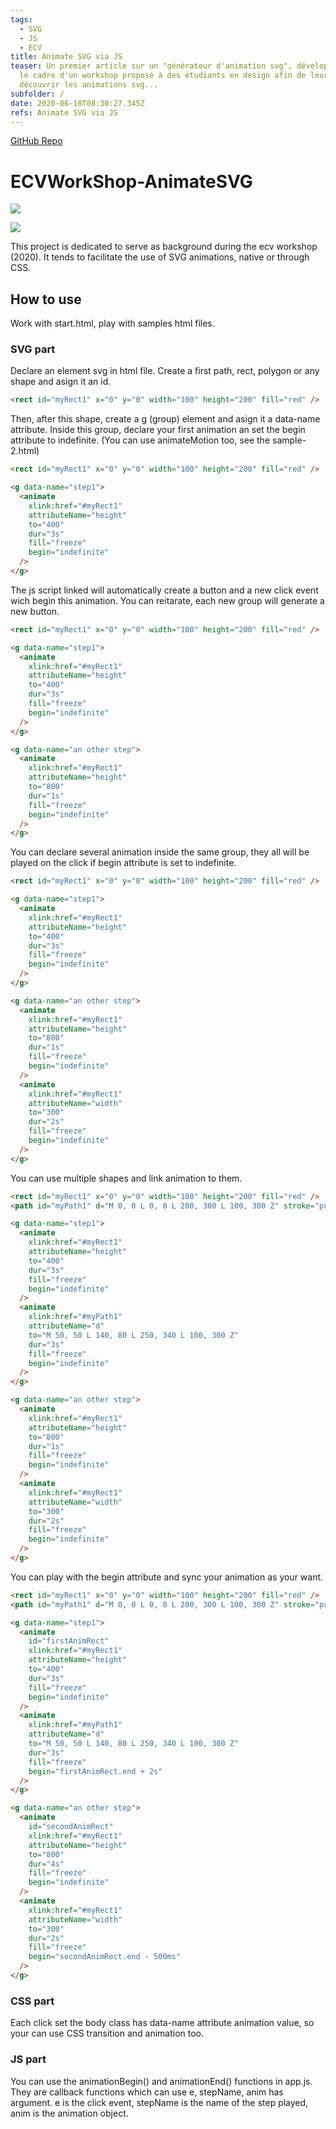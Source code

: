 ```yaml
---
tags:
  - SVG
  - JS
  - ECV
title: Animate SVG via JS
teaser: Un premier article sur un "générateur d'animation svg", développé dans
  le cadre d'un workshop proposé à des étudiants en design afin de leur faire
  découvrir les animations svg...
subfolder: /
date: 2020-06-18T08:30:27.345Z
refs: Animate SVG via JS
---
```

[GitHub Repo](https://github.com/Benjamin-Bach/ECVWorkShop-AnimateSVG)

# ECVWorkShop-AnimateSVG

![](/uploads/100x120.png)

![](/uploads/400x400.png)

This project is dedicated to serve as background during the ecv workshop (2020). It tends to facilitate the use of SVG animations, native or through CSS.

## How to use

Work with start.html, play with samples html files.

### SVG part

Declare an element svg in html file. Create a first path, rect, polygon or any shape and asign it an id.

```html
<rect id="myRect1" x="0" y="0" width="100" height="200" fill="red" />
```

Then, after this shape, create a g (group) element and asign it a data-name attribute. Inside this group, declare your first animation an set the begin attribute to indefinite. (You can use animateMotion too, see the sample-2.html)

```html
<rect id="myRect1" x="0" y="0" width="100" height="200" fill="red" />

<g data-name="step1">
  <animate
    xlink:href="#myRect1"
    attributeName="height"
    to="400"
    dur="3s"
    fill="freeze"
    begin="indefinite"
  />
</g>
```

The js script linked will automatically create a button and a new click event wich begin this animation. You can reitarate, each new group will generate a new button.

```html
<rect id="myRect1" x="0" y="0" width="100" height="200" fill="red" />

<g data-name="step1">
  <animate
    xlink:href="#myRect1"
    attributeName="height"
    to="400"
    dur="3s"
    fill="freeze"
    begin="indefinite"
  />
</g>

<g data-name="an other step">
  <animate
    xlink:href="#myRect1"
    attributeName="height"
    to="800"
    dur="1s"
    fill="freeze"
    begin="indefinite"
  />
</g>
```

You can declare several animation inside the same group, they all will be played on the click if begin attribute is set to indefinite.

```html
<rect id="myRect1" x="0" y="0" width="100" height="200" fill="red" />

<g data-name="step1">
  <animate
    xlink:href="#myRect1"
    attributeName="height"
    to="400"
    dur="3s"
    fill="freeze"
    begin="indefinite"
  />
</g>

<g data-name="an other step">
  <animate
    xlink:href="#myRect1"
    attributeName="height"
    to="800"
    dur="1s"
    fill="freeze"
    begin="indefinite"
  />
  <animate
    xlink:href="#myRect1"
    attributeName="width"
    to="300"
    dur="2s"
    fill="freeze"
    begin="indefinite"
  />
</g>
```

You can use multiple shapes and link animation to them.

```html
<rect id="myRect1" x="0" y="0" width="100" height="200" fill="red" />
<path id="myPath1" d="M 0, 0 L 0, 0 L 200, 300 L 100, 300 Z" stroke="purple" fill="transparent"/>

<g data-name="step1">
  <animate
    xlink:href="#myRect1"
    attributeName="height"
    to="400"
    dur="3s"
    fill="freeze"
    begin="indefinite"
  />
  <animate
    xlink:href="#myPath1"
    attributeName="d"
    to="M 50, 50 L 140, 80 L 250, 340 L 100, 300 Z"
    dur="3s"
    fill="freeze"
    begin="indefinite"
  />
</g>

<g data-name="an other step">
  <animate
    xlink:href="#myRect1"
    attributeName="height"
    to="800"
    dur="1s"
    fill="freeze"
    begin="indefinite"
  />
  <animate
    xlink:href="#myRect1"
    attributeName="width"
    to="300"
    dur="2s"
    fill="freeze"
    begin="indefinite"
  />
</g>
```

You can play with the begin attribute and sync your animation as your want.

```html
<rect id="myRect1" x="0" y="0" width="100" height="200" fill="red" />
<path id="myPath1" d="M 0, 0 L 0, 0 L 200, 300 L 100, 300 Z" stroke="purple" fill="transparent"/>

<g data-name="step1">
  <animate
    id="firstAnimRect"
    xlink:href="#myRect1"
    attributeName="height"
    to="400"
    dur="3s"
    fill="freeze"
    begin="indefinite"
  />
  <animate
    xlink:href="#myPath1"
    attributeName="d"
    to="M 50, 50 L 140, 80 L 250, 340 L 100, 300 Z"
    dur="3s"
    fill="freeze"
    begin="firstAnimRect.end + 2s"
  />
</g>

<g data-name="an other step">
  <animate
    id="secondAnimRect"
    xlink:href="#myRect1"
    attributeName="height"
    to="800"
    dur="4s"
    fill="freeze"
    begin="indefinite"
  />
  <animate
    xlink:href="#myRect1"
    attributeName="width"
    to="300"
    dur="2s"
    fill="freeze"
    begin="secondAnimRect.end - 500ms"
  />
</g>
```

### CSS part

Each click set the body class has data-name attribute animation value, so your can use CSS transition and animation too.

### JS part

You can use the animationBegin() and animationEnd() functions in app.js. They are callback functions which can use e, stepName, anim has argument. e is the click event, stepName is the name of the step played, anim is the animation object.